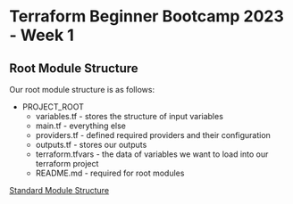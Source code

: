 # Terraform Beginner Bootcamp 2023 - Week 1

## Root Module Structure

Our root module structure is as follows:

- PROJECT_ROOT
  -  variables.tf - stores the structure of input variables
  -  main.tf - everything else
  -  providers.tf - defined required providers and their configuration
  -  outputs.tf - stores our outputs
  -  terraform.tfvars - the data of variables we want to load into our terraform project
  -  README.md - required for root modules

[Standard Module Structure](https://developer.hashicorp.com/terraform/language/modules/develop/structure)
